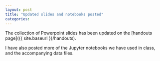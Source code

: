 ```yaml
---
layout: post
title: "Updated slides and notebooks posted"
categories:
---
```

The collection of Powerpoint slides has been updated on the [handouts page]({{ site.baseurl }}/handouts).

I have also posted more of the Jupyter notebooks we have used in class, and the accompanying data files.
